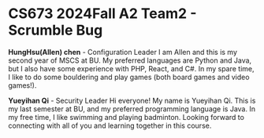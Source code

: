 # CS673 2024Fall A2 Team2 - Scrumble Bug

**HungHsu(Allen) chen** - Configuration Leader
I am Allen and this is my second year of MSCS at BU. My preferred languages are Python and Java, but I also have some experience with PHP, React, and C#. In my spare time, I like to do some bouldering and play games (both board games and video games!).

**Yueyihan Qi**  - Security Leader
Hi everyone! My name is Yueyihan Qi. This is my last semester at BU, and my preferred programming language is Java. In my free time, I like swimming and playing badminton. Looking forward to connecting with all of you and learning together in this course.
